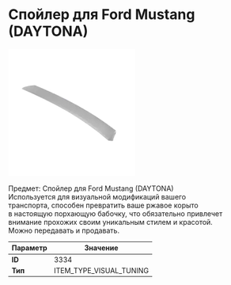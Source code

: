 # Спойлер для Ford Mustang (DAYTONA)

![Item Image](../img/3334.webp?raw=true)

Предмет: Спойлер для Ford Mustang (DAYTONA)<br>Используется для визуальной модификаций вашего<br>транспорта, способен превратить ваше ржавое корыто<br>в настоящую порхающую бабочку, что обязательно привлечет<br>внимание прохожих своим уникальным стилем и красотой.<br>Можно передавать и продавать.


| Параметр | Значение |
|----------|----------|
| **ID** | 3334 |
| **Тип** | ITEM_TYPE_VISUAL_TUNING |


